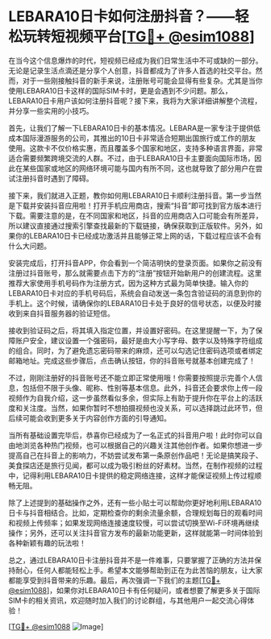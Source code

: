 # LEBARA10日卡如何注册抖音？——轻松玩转短视频平台[[TG💪+ @esim1088](https://t.me/s/esim1088)]

在当今这个信息爆炸的时代，短视频已经成为我们日常生活中不可或缺的一部分。无论是记录生活点滴还是分享个人创意，抖音都成为了许多人首选的社交平台。然而，对于一些刚接触抖音的新手来说，注册账号可能会显得有些复杂。尤其是当你使用LEBARA10日卡这样的国际SIM卡时，更是会遇到不少问题。那么，LEBARA10日卡用户该如何注册抖音呢？接下来，我将为大家详细讲解整个流程，并分享一些实用的小技巧。

首先，让我们了解一下LEBARA10日卡的基本情况。LEBARA是一家专注于提供低成本国际漫游服务的公司，其推出的10日卡非常适合短期出国旅行或工作的朋友使用。这款卡不仅价格实惠，而且覆盖多个国家和地区，支持多种语言界面，非常适合需要频繁跨境交流的人群。不过，由于LEBARA10日卡主要面向国际市场，因此在某些国家或地区的网络环境可能与国内有所不同，这也就导致了部分用户在尝试注册抖音时遇到了障碍。

接下来，我们就进入正题，教你如何用LEBARA10日卡顺利注册抖音。第一步当然是下载并安装抖音应用啦！打开手机应用商店，搜索“抖音”即可找到官方版本进行下载。需要注意的是，在不同国家和地区，抖音的应用商店入口可能会有所差异，所以建议直接通过搜索引擎查找最新的下载链接，确保获取到正版软件。另外，如果你的LEBARA10日卡已经成功激活并且能够正常上网的话，下载过程应该不会有什么大问题。

安装完成后，打开抖音APP，你会看到一个简洁明快的登录页面。如果你之前没有注册过抖音账号，那么就需要点击下方的“注册”按钮开始新用户的创建流程。这里推荐大家使用手机号码作为注册方式，因为这种方式最为简单快捷。输入你的LEBARA10日卡对应的手机号码后，系统会自动发送一条包含验证码的消息到你的手机上。这个时候，请确保你的LEBARA10日卡处于良好的信号状态，以便及时接收到来自抖音服务器的验证短信。

接收到验证码之后，将其填入指定位置，并设置好密码。在这里提醒一下，为了保障账户安全，建议设置一个强密码，最好是由大小写字母、数字以及特殊字符组成的组合。同时，为了避免遗忘密码带来的麻烦，还可以勾选记住密码选项或者绑定邮箱地址。完成这些步骤后，点击确认按钮，你的抖音账号就基本创建完成了！

不过，刚刚注册好的抖音账号还不能立即正常使用哦！你需要按照提示完善个人信息，包括但不限于头像、昵称、性别等基本信息。此外，抖音还会要求你上传一段视频作为自我介绍，这一步虽然看似多余，但实际上有助于提升你在平台上的活跃度和关注度。当然，如果你暂时不想拍摄视频也没关系，可以选择跳过此环节，但后续可能会收到更多关于内容创作方面的引导通知。

当所有基础设置完毕后，恭喜你已经成为了一名正式的抖音用户啦！此时你可以自由地浏览各种热门视频，也可以根据自己的兴趣关注其他创作者。如果你想进一步提高自己在抖音上的影响力，不妨尝试发布第一条原创作品吧！无论是搞笑段子、美食探店还是旅行见闻，都可以成为吸引粉丝的好素材。当然，在制作视频的过程中，记得利用LEBARA10日卡提供的稳定网络连接，这样才能保证视频上传过程顺畅无阻。

除了上述提到的基础操作之外，还有一些小贴士可以帮助你更好地利用LEBARA10日卡与抖音相结合。比如，定期检查你的剩余流量余额，合理规划每日的观看时间和视频上传频率；如果发现网络连接速度较慢，可以尝试切换至Wi-Fi环境再继续操作；另外，还可以关注抖音官方发布的最新功能更新，这样就能第一时间体验到各种新颖有趣的玩法啦！

总之，通过LEBARA10日卡注册抖音并不是一件难事，只要掌握了正确的方法并保持耐心，任何人都能轻松上手。希望本文能够帮助到正在为此苦恼的朋友，让大家都能享受到抖音带来的乐趣。最后，再次强调一下我们的主题[[TG💪+ @esim1088](https://t.me/s/esim1088)]，如果你对LEBARA10日卡有任何疑问，或者想要了解更多关于国际SIM卡的相关资讯，欢迎随时加入我们的讨论群组，与其他用户一起交流心得体验！

[[TG💪+ @esim1088](https://t.me/s/esim1088) ![Image](https://i.postimg.cc/4NQfJmqS/Snipaste-2025-05-13-00-14-12.png)]
